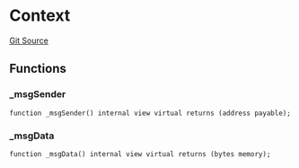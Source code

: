 # Context
[Git Source](https://github.com/larrythecucumber321/protocol/blob/77d337b8595ba96d069ded321419b36a61984170/contracts/plugins/mocks/vendor/EasyAuction.sol)


## Functions
### _msgSender


```solidity
function _msgSender() internal view virtual returns (address payable);
```

### _msgData


```solidity
function _msgData() internal view virtual returns (bytes memory);
```

